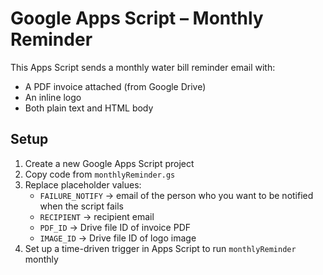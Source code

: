 # Google Apps Script – Monthly Reminder

This Apps Script sends a monthly water bill reminder email with:
- A PDF invoice attached (from Google Drive)
- An inline logo
- Both plain text and HTML body

## Setup
1. Create a new Google Apps Script project
2. Copy code from `monthlyReminder.gs`
3. Replace placeholder values:
   - `FAILURE_NOTIFY` -> email of the person who you want to be notified when the script fails
   - `RECIPIENT` -> recipient email
   - `PDF_ID` -> Drive file ID of invoice PDF
   - `IMAGE_ID` -> Drive file ID of logo image
4. Set up a time-driven trigger in Apps Script to run `monthlyReminder` monthly
